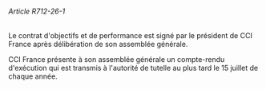 ###### Article R712-26-1

Le contrat d'objectifs et de performance est signé par le président de CCI France après délibération de son assemblée générale.

CCI France présente à son assemblée générale un compte-rendu d'exécution qui est transmis à l'autorité de tutelle au plus tard le 15 juillet de chaque année.

